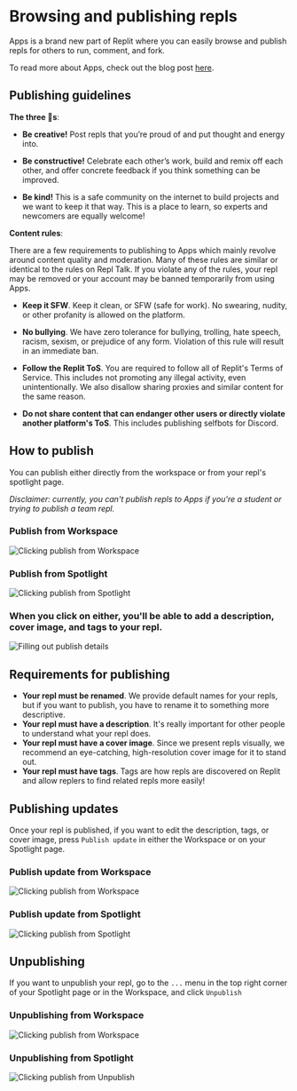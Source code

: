 # Browsing and publishing repls
Apps is a brand new part of Replit where you can easily browse and publish repls for others to run, comment, and fork.

To read more about Apps, check out the blog post [here](https://blog.replit.com/apps).

## Publishing guidelines

**The three 🐝s**: 
- **Be creative!** Post repls that you’re proud of and put thought and energy into.

- **Be constructive!** Celebrate each other’s work, build and remix off each other, and offer concrete feedback if you think something can be improved.

- **Be kind!** This is a safe community on the internet to build projects and we want to keep it that way. This is a place to learn, so experts and newcomers are equally welcome!


**Content rules**:

There are a few requirements to publishing to Apps which mainly revolve around content quality and moderation. Many of these rules are similar or identical to the rules on Repl Talk. If you violate any of the rules, your repl may be removed or your account may be banned temporarily from using Apps.

- **Keep it SFW**. Keep it clean, or SFW (safe for work). No swearing, nudity, or other profanity is allowed on the platform.

- **No bullying**. We have zero tolerance for bullying, trolling, hate speech, racism, sexism, or prejudice of any form. Violation of this rule will result in an immediate ban.

- **Follow the Replit ToS**. You are required to follow all of Replit's Terms of Service. This includes not promoting any illegal activity, even unintentionally. We also disallow sharing proxies and similar content for the same reason.

- **Do not share content that can endanger other users or directly violate another platform's ToS**. This includes publishing selfbots for Discord.

## How to publish
You can publish either directly from the workspace or from your repl's spotlight page.

*Disclaimer: currently, you can't publish repls to Apps if you're a student or trying to publish a team repl.*

### Publish from Workspace
![Clicking publish from Workspace](https://docs.repl.it/images/apps/workspace-publish.png)

### Publish from Spotlight
![Clicking publish from Spotlight](https://docs.repl.it/images/apps/spotlight-publish.png)

### When you click on either, you'll be able to add a description, cover image, and tags to your repl.

![Filling out publish details](https://docs.repl.it/images/apps/publish.gif)


## Requirements for publishing
- **Your repl must be renamed**. We provide default names for your repls, but if you want to publish, you have to rename it to something more descriptive.
- **Your repl must have a description**. It's really important for other people to understand what your repl does.
- **Your repl must have a cover image**. Since we present repls visually, we recommend an eye-catching, high-resolution cover image for it to stand out.
- **Your repl must have tags**. Tags are how repls are discovered on Replit and allow replers to find related repls more easily!

## Publishing updates
Once your repl is published, if you want to edit the description, tags, or cover image, press `Publish update` in either the Workspace or on your Spotlight page.

### Publish update from Workspace
![Clicking publish from Workspace](https://docs.repl.it/images/apps/workspace-publish-update.png)

### Publish update from Spotlight
![Clicking publish from Spotlight](https://docs.repl.it/images/apps/spotlight-publish-update.png)


## Unpublishing
If you want to unpublish your repl, go to the `...` menu in the top right corner of your Spotlight page or in the Workspace, and click `Unpublish`

### Unpublishing from Workspace
![Clicking publish from Workspace](https://docs.repl.it/images/apps/workspace-unpublish.png)

### Unpublishing from Spotlight
![Clicking publish from Unpublish](https://docs.repl.it/images/apps/spotlight-unpublish.png)


